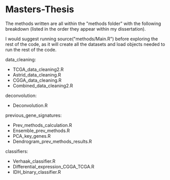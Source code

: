 # Masters-Thesis

The methods written are all within the "methods folder" with the following breakdown (listed in the order they appear within my dissertation).

I would suggest running source("methods/Main.R") before exploring the rest of the code, as it will create all the datasets and load objects needed to run the rest of the code. 

data_cleaning:
  - TCGA_data_cleaning2.R
  - Astrid_data_cleaning.R
  - CGGA_data_cleaning.R
  - Combined_data_cleaning2.R

deconvolution:
  - Deconvolution.R

previous_gene_signatures:
  - Prev_methods_calculation.R
  - Ensemble_prev_methods.R
  - PCA_key_genes.R
  - Dendrogram_prev_methods_results.R

classifiers:
  - Verhaak_classifier.R
  - Differential_expression_CGGA_TCGA.R
  - IDH_binary_classifier.R

